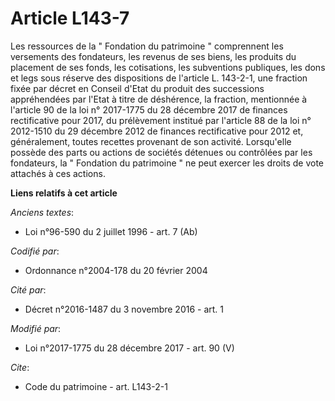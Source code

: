 # Article L143-7

Les ressources de la " Fondation du patrimoine " comprennent les versements des fondateurs, les revenus de ses biens, les
produits du placement de ses fonds, les cotisations, les subventions publiques, les dons et legs sous réserve des
dispositions de l'article L. 143-2-1, une fraction fixée par décret en Conseil d'Etat du produit des successions appréhendées
par l'Etat à titre de déshérence, la fraction, mentionnée à l'article 90 de la loi n° 2017-1775 du 28 décembre 2017 de
finances rectificative pour 2017, du prélèvement institué par l'article 88 de la loi n° 2012-1510 du 29 décembre 2012 de
finances rectificative pour 2012 et, généralement, toutes recettes provenant de son activité. Lorsqu'elle possède des parts
ou actions de sociétés détenues ou contrôlées par les fondateurs, la " Fondation du patrimoine " ne peut exercer les droits
de vote attachés à ces actions.

**Liens relatifs à cet article**

_Anciens textes_:

  - Loi n°96-590 du 2 juillet 1996 - art. 7 (Ab)

_Codifié par_:

  - Ordonnance n°2004-178 du 20 février 2004

_Cité par_:

  - Décret n°2016-1487 du 3 novembre 2016 - art. 1

_Modifié par_:

  - Loi n°2017-1775 du 28 décembre 2017 - art. 90 (V)

_Cite_:

  - Code du patrimoine - art. L143-2-1

